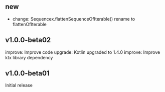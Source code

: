 ## new
* change: Sequencex.flattenSequenceOfIterable() rename to flattenOfIterable

## v1.0.0-beta02
improve: Improve code
upgrade: Kotlin upgraded to 1.4.0
improve: Improve ktx library dependency

## v1.0.0-beta01
Initial release